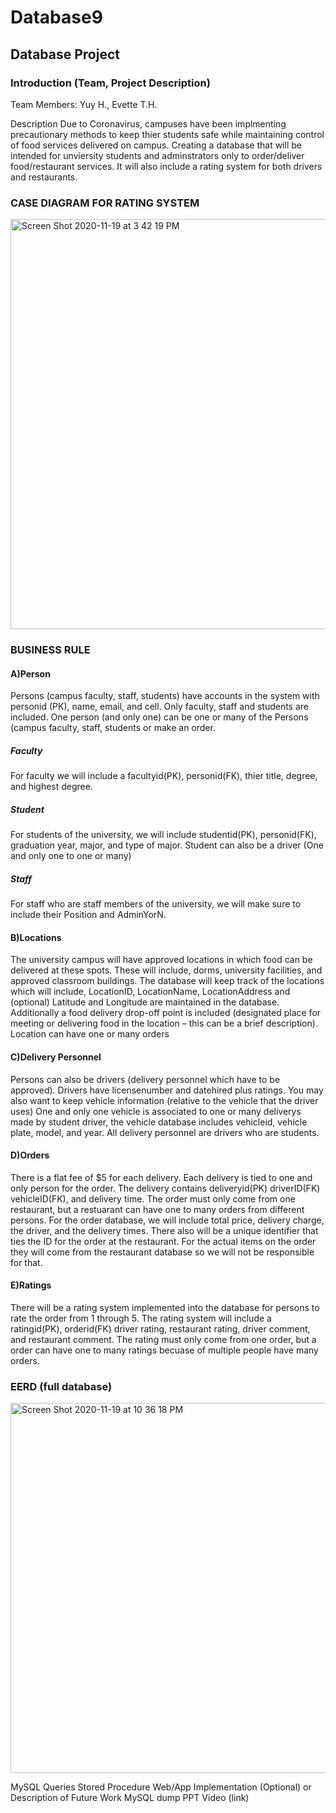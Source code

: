 # Database9

## Database Project

### Introduction (Team, Project Description)

Team Members: Yuy H., Evette T.H.

Description
Due to Coronavirus, campuses have been implmenting precautionary methods to keep thier students safe while maintaining control of food services delivered on campus.
Creating a database that will be intended for unviersity students and adminstrators only to order/deliver food/restaurant services. 
It will also include a rating system for both drivers and restaurants.

### CASE DIAGRAM FOR RATING SYSTEM

<img width="656" alt="Screen Shot 2020-11-19 at 3 42 19 PM" src="https://user-images.githubusercontent.com/71344424/99754185-e1c28180-2ab5-11eb-9f0c-44206460910d.png">

### BUSINESS RULE

#### A)Person
Persons (campus faculty, staff, students) have accounts in the system with personid (PK), name, email, and cell. Only faculty, staff and students are included. One person (and only one) can be one or many of the Persons (campus faculty, staff, students or make an order.

##### Faculty
For faculty we will include a facultyid(PK), personid(FK), thier title, degree, and highest degree. 

##### Student
For students of the university, we will include studentid(PK), personid(FK), graduation year, major, and type of major.
Student can also be a driver (One and only one to one or many)

##### Staff
For staff who are staff members of the university, we will make sure to include their Position and AdminYorN.

#### B)Locations
The university campus will have approved locations in which food can be delivered at these spots. These will include, dorms, university facilities, and approved classroom buildings. The database will keep track of the locations which will include, LocationID, LocationName, LocationAddress and (optional) Latitude and Longitude are maintained in the database. Additionally a food delivery drop-off point is included (designated place for meeting or delivering food in the location – this can be a brief description).
Location can have one or many orders

#### C)Delivery Personnel
Persons can also be drivers (delivery personnel which have to be approved). 
Drivers have licensenumber and datehired plus ratings. You may also want to keep vehicle information (relative to the vehicle that the driver uses)
One and only one vehicle is associated to one or many deliverys made by student driver, the vehicle database includes vehicleid, vehicle plate, model, and year.
All delivery personnel are drivers who are students.

#### D)Orders
There is a flat fee of $5 for each delivery. 
Each delivery is tied to one and only person for the order. The delivery contains deliveryid(PK) driverID(FK) vehicleID(FK), and delivery time.
The order must only come from one restaurant, but a restuarant can have one to many orders from different persons.
For the order database, we will include total price, delivery charge, the driver, and the delivery times. There also will be a unique identifier that ties the ID for the order at the restaurant. For the actual items on the order they will come from the restaurant database so we will not be responsible for that.

#### E)Ratings
There will be a rating system implemented into the database for persons to rate the order from 1 through 5. The rating system will include a ratingid(PK), orderid(FK) driver rating, restaurant rating, driver comment, and restaurant comment. 
The rating must only come from one order, but a order can have one to many ratings becuase of multiple people have many orders.

### EERD (full database)

<img width="592" alt="Screen Shot 2020-11-19 at 10 36 18 PM" src="https://user-images.githubusercontent.com/71344424/99755035-bb9de100-2ab7-11eb-9b4d-4daad5c89678.png">

MySQL Queries
Stored Procedure
Web/App Implementation (Optional) or Description of Future Work
MySQL dump
PPT Video (link)
